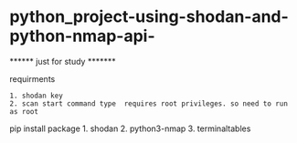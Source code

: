 # python_project-using-shodan-and-python-nmap-api-


****** just for study *******

requirments 

	1. shodan key
	2. scan start command type  requires root privileges. so need to run as root


pip install package
	1. shodan
	2. python3-nmap
	3. terminaltables

